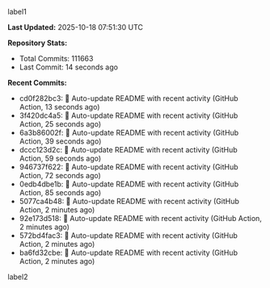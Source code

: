 
label1 
<!-- ACTIVITY_START -->
**Last Updated:** 2025-10-18 07:51:30 UTC

**Repository Stats:**
- Total Commits: 111663
- Last Commit: 14 seconds ago

**Recent Commits:**
- cd0f282bc3: 🤖 Auto-update README with recent activity (GitHub Action, 13 seconds ago)
- 3f420dc4a5: 🤖 Auto-update README with recent activity (GitHub Action, 25 seconds ago)
- 6a3b86002f: 🤖 Auto-update README with recent activity (GitHub Action, 39 seconds ago)
- dccc123d2c: 🤖 Auto-update README with recent activity (GitHub Action, 59 seconds ago)
- 946737f622: 🤖 Auto-update README with recent activity (GitHub Action, 72 seconds ago)
- 0edb4dbe1b: 🤖 Auto-update README with recent activity (GitHub Action, 85 seconds ago)
- 5077ca4b48: 🤖 Auto-update README with recent activity (GitHub Action, 2 minutes ago)
- 92e173d518: 🤖 Auto-update README with recent activity (GitHub Action, 2 minutes ago)
- 572bd4fac3: 🤖 Auto-update README with recent activity (GitHub Action, 2 minutes ago)
- ba6fd32cbe: 🤖 Auto-update README with recent activity (GitHub Action, 2 minutes ago)
<!-- ACTIVITY_END -->

label2
